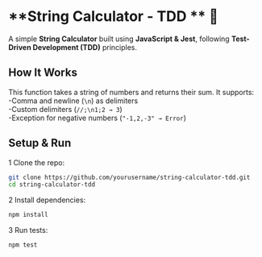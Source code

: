 # **String Calculator - TDD ** 🚀  

A simple **String Calculator** built using **JavaScript & Jest**, following **Test-Driven Development (TDD)** principles.  

## **How It Works**  
This function takes a string of numbers and returns their sum. It supports:  
 -Comma and newline (`\n`) as delimiters  
 -Custom delimiters (`//;\n1;2 → 3`)  
 -Exception for negative numbers (`"-1,2,-3" → Error`)  

## **Setup & Run**  
1️ Clone the repo:  
```sh
git clone https://github.com/yourusername/string-calculator-tdd.git
cd string-calculator-tdd
```
2️ Install dependencies:  
```sh
npm install
```
3️ Run tests:  
```sh
npm test
```
